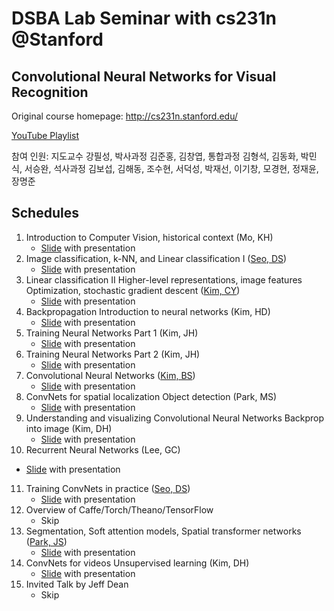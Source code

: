 # DSBA Lab Seminar with cs231n @Stanford

## Convolutional Neural Networks for Visual Recognition
Original course homepage: http://cs231n.stanford.edu/

[YouTube Playlist](https://www.youtube.com/playlist?list=PLetSlH8YjIfXMONyPC1t3uuDlc1Mc5F1A)

참여 인원: 지도교수 강필성, 박사과정 김준홍, 김창엽, 통합과정 김형석, 김동화, 박민식, 서승완, 석사과정 김보섭, 김해동, 조수현, 서덕성, 박재선, 이기창, 모경현, 정재윤, 장명준

## Schedules
1. Introduction to Computer Vision, historical context (Mo, KH)
    - [Slide](Slide/%20) with presentation
2. Image classification, k-NN, and Linear classification I ([Seo, DS](https://github.com/DeokO))
    - [Slide](Slide/02.Image-Classification-pipeline_서덕성.zip) with presentation
3. Linear classification II Higher-level representations, image features Optimization, stochastic gradient descent ([Kim, CY](https://github.com/czangyeob))
    - [Slide](Slide/03.Loss-Functions-and-Optimization_김창엽.pdf) with presentation
4. Backpropagation Introduction to neural networks (Kim, HD)
    - [Slide](Slide/04.backprop_김해동.pdf) with presentation
5. Training Neural Networks Part 1 (Kim, JH)
    - [Slide](Slide/05.Neural-Networks-Part-1_김준홍.pdf) with presentation
6. Training Neural Networks Part 2 (Kim, JH)
    - [Slide](Slide/06.Neural-Networks-Part-2_김준홍.pptx) with presentation
7. Convolutional Neural Networks ([Kim, BS](https://github.com/boseop))
    - [Slide](Slide/07.Convolutional-Neural-Networks_김보섭.pdf) with presentation
8. ConvNets for spatial localization Object detection (Park, MS)
    - [Slide](Slide/08.localization-and-detection_박민식.pptx) with presentation
9. Understanding and visualizing Convolutional Neural Networks Backprop into image (Kim, DH)
    - [Slide](Slide/09.visualization_김동화.pptx) with presentation
10. Recurrent Neural Networks (Lee, GC)
   - [Slide](Slide/10.RNN-and-LSTM_이기창.pdf) with presentation
11. Training ConvNets in practice ([Seo, DS](https://github.com/DeokO))
    - [Slide](Slide/11.CNN-in-practice_서덕성.pdf) with presentation
12. Overview of Caffe/Torch/Theano/TensorFlow
    - Skip
13. Segmentation, Soft attention models, Spatial transformer networks ([Park, JS](https://github.com/Jaesuny))
    - [Slide](Slide/13.Segmentation-and-attention_박재선.pdf) with presentation
14. ConvNets for videos Unsupervised learning (Kim, DH)
    - [Slide](Slide/14.Videos-Unsupervised-Learning_김동화.pptx) with presentation
15. Invited Talk by Jeff Dean
    - Skip